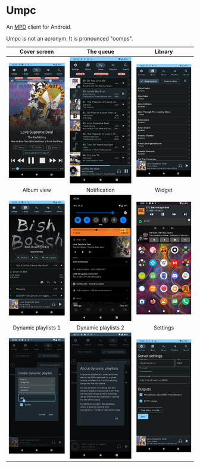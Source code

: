 # Umpc

An [MPD](https://mpd.readthedocs.io/en/latest/index.html) client for Android.

Umpc is not an acronym. It is pronounced "oomps".

| Cover screen | The queue | Library |
| :---: | :---: | :---: |
| ![image](screenshots/Screenshot_20230724-022422_Umpc.png) | ![image](screenshots/Screenshot_20230724-022405_Umpc.png) | ![image](screenshots/Screenshot_20230724-022455_Umpc.png) |
| Album view | Notification | Widget |
| ![image](screenshots/Screenshot_20230724-022532_Umpc.png) | ![image](screenshots/Screenshot_20230724-022817_MEGA.png) | ![image](screenshots/Screenshot_20230724-023540_Nova7.png) |
| Dynamic playlists 1 | Dynamic playlists 2 | Settings |
| ![image](screenshots/Screenshot_20230724-023049_Umpc.png) | ![image](screenshots/Screenshot_20230724-023143_Umpc.png) | ![image](screenshots/Screenshot_20230724-022616_Umpc.png) |
